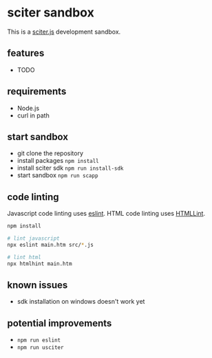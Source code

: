 # sciter sandbox

This is a [sciter.js](https://sciter.com/) development sandbox.

## features

- TODO

## requirements

- Node.js
- curl in path

## start sandbox

- git clone the repository
- install packages `npm install`
- install sciter sdk `npm run install-sdk`
- start sandbox `npm run scapp`

## code linting

Javascript code linting uses [eslint](https://github.com/eslint/eslint). HTML code linting uses [HTMLLint](https://htmlhint.com/).

```sh
npm install

# lint javascript
npx eslint main.htm src/*.js

# lint html
npx htmlhint main.htm
```

## known issues

- sdk installation on windows doesn't work yet

## potential improvements

- `npm run eslint`
- `npm run usciter`
